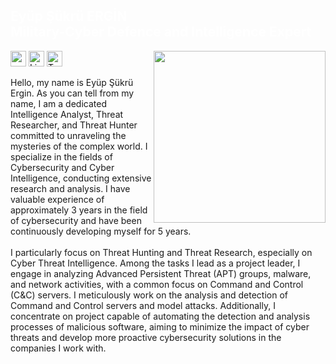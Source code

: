 <h2 class="red-text" style="color: white;">Eyüp Şükrü ERGİN<br>Military-Cyber Defence and Intelligence Expert</h2> 
<p align="left"> <a href="https://eyupergin.com.tr/"><img target="_blank" src="https://avatars.githubusercontent.com/u/74828443?v=4" align="right" height="275" /></a> 
<a target="_blank" href="https:///eyupergin.com.tr/" ><img target="_blank" height="25" src="https://img.shields.io/badge/Website%20&%20Blog-%230077B5.svg?&style=for-the-badge&color=gray"></a>
<a target="_blank" href="https://www.linkedin.com/in/eyupergin/" ><img target="_blank" height="25" src="https://img.shields.io/badge/LinkedIn-%230077B5.svg?&style=for-the-badge&color=gray&logo=linkedin " alt="Linkedin : Eyup S. Ergin"></a>
<a target="_blank" href="https://twitter.com/ErginDev" ><img target="_blank" height="25" src="https://img.shields.io/badge/Twitter-%230077B5.svg?&style=for-the-badge&color=gray&logo=twitter" alt="Twitter : @ErginDev"></a>
<p>
  
Hello, my name is Eyüp Şükrü Ergin. As you can tell from my name, I am a dedicated Intelligence Analyst, Threat Researcher, and Threat Hunter committed to unraveling the mysteries of the complex world. I specialize in the fields of Cybersecurity and Cyber Intelligence, conducting extensive research and analysis. I have valuable experience of approximately 3 years in the field of cybersecurity and have been continuously developing myself for 5 years.
<br><br>
I particularly focus on Threat Hunting and Threat Research, especially on Cyber ​​Threat Intelligence. Among the tasks I lead as a project leader, I engage in analyzing Advanced Persistent Threat (APT) groups, malware, and network activities, with a common focus on Command and Control (C&C) servers. I meticulously work on the analysis and detection of Command and Control servers and model attacks. Additionally, I concentrate on project capable of automating the detection and analysis processes of malicious software, aiming to minimize the impact of cyber threats and develop more proactive cybersecurity solutions in the companies I work with.

  


  
  
  
  
  
  
  
  
  
  
  
  
  
  

    

